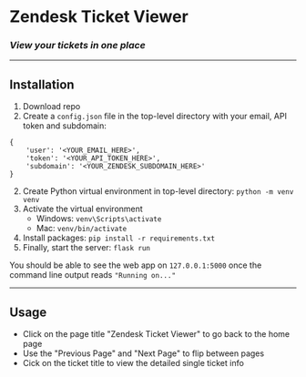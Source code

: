 # Zendesk Ticket Viewer

### *View your tickets in one place*

---

## Installation


1. Download repo
2. Create a `config.json` file in the top-level directory with your email, API token and subdomain:
```
{
    'user': '<YOUR_EMAIL_HERE>',
    'token': '<YOUR_API_TOKEN_HERE>',
    'subdomain': '<YOUR_ZENDESK_SUBDOMAIN_HERE>'
}
```
2. Create Python virtual environment in top-level directory: `python -m venv venv`
3. Activate the virtual environment
    - Windows: `venv\Scripts\activate`
    - Mac: `venv/bin/activate`
4. Install packages: `pip install -r requirements.txt`
5. Finally, start the server: `flask run`

You should be able to see the web app on `127.0.0.1:5000` once the command line output reads `"Running on..."`

---

## Usage
- Click on the page title "Zendesk Ticket Viewer" to go back to the home page
- Use the "Previous Page" and "Next Page" to flip between pages
- Cick on the ticket title to view the detailed single ticket info